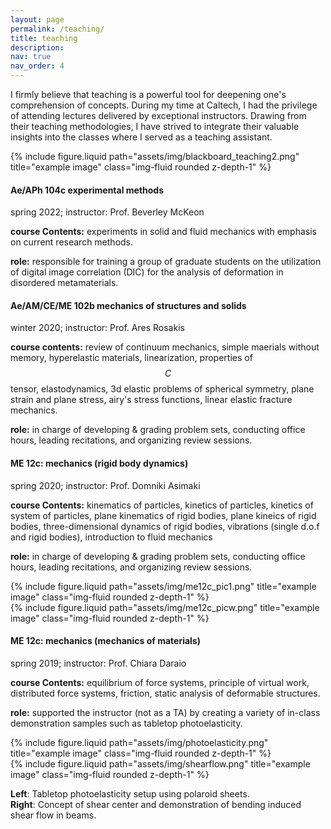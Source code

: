 ```yaml
---
layout: page
permalink: /teaching/
title: teaching
description:
nav: true
nav_order: 4
---
```


I firmly believe that teaching is a powerful tool for deepening one's comprehension of concepts. During my time at Caltech, I had the privilege of attending lectures delivered by exceptional instructors. Drawing from their teaching methodologies, I have strived to integrate their valuable insights into the classes where I served as a teaching assistant.

<div class="row">
    <div class="col-sm mt-3 mt-md-0">
        {% include figure.liquid path="assets/img/blackboard_teaching2.png" title="example image" class="img-fluid rounded z-depth-1" %}
    </div>
</div>

#### Ae/APh 104c experimental methods

spring 2022; instructor: Prof. Beverley McKeon <br />

**course Contents:** experiments in solid and fluid mechanics with emphasis on current research methods.

**role:** responsible for training a group of graduate students on the utilization of digital image
correlation (DIC) for the analysis of deformation in disordered metamaterials.

#### Ae/AM/CE/ME 102b mechanics of structures and solids

winter 2020; instructor: Prof. Ares Rosakis <br />

**course contents:** review of continuum mechanics, simple maerials without memory, hyperelastic materials, linearization, properties of $$C$$ tensor, elastodynamics, 3d elastic problems of spherical symmetry, plane strain and plane stress, airy's stress functions, linear elastic fracture mechanics.

**role:** in charge of developing & grading problem sets, conducting office hours, leading recitations, and organizing review sessions.

#### ME 12c: mechanics (rigid body dynamics)

spring 2020; instructor: Prof. Domniki Asimaki

**course Contents:** kinematics of particles, kinetics of particles, kinetics of system of particles, plane kinematics of rigid bodies, plane kineics of rigid bodies, three-dimensional dynamics of rigid bodies, vibrations (single d.o.f and rigid bodies), introduction to fluid mechanics

**role:** in charge of developing & grading problem sets, conducting office hours, leading recitations, and organizing review sessions.

<div class="row justify-content-sm-center">
    <div class="col-sm mt-3 mt-md-0">
        {% include figure.liquid path="assets/img/me12c_pic1.png" title="example image" class="img-fluid rounded z-depth-1" %}
    </div>
    <div class="col-sm mt-3 mt-md-0">
        {% include figure.liquid path="assets/img/me12c_picw.png" title="example image" class="img-fluid rounded z-depth-1" %}
    </div>
</div>

#### ME 12c: mechanics (mechanics of materials)

spring 2019; instructor: Prof. Chiara Daraio

**course Contents:** equilibrium of force systems, principle of virtual work, distributed force systems, friction, static analysis of deformable structures.

**role:** supported the instructor (not as a TA) by creating a variety of in-class demonstration samples such as tabletop photoelasticity.

<div class="row justify-content-sm-center">
    <div class="col-sm mt-3 mt-md-0">
        {% include figure.liquid path="assets/img/photoelasticity.png" title="example image" class="img-fluid rounded z-depth-1" %}
    </div>
    <div class="col-sm mt-3 mt-md-0">
        {% include figure.liquid path="assets/img/shearflow.png" title="example image" class="img-fluid rounded z-depth-1" %}
    </div>
</div>

**Left**: Tabletop photoelasticity setup using polaroid sheets. <br />
**Right**: Concept of shear center and demonstration of bending induced shear flow in beams.
